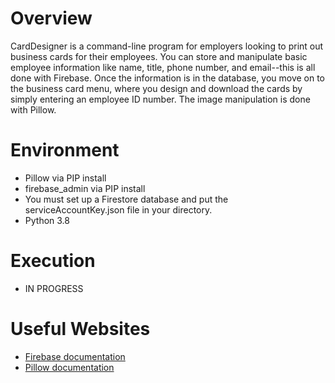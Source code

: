 # Overview
CardDesigner is a command-line program for employers looking to print out business cards for their employees. 
You can store and manipulate basic employee information like name, title, phone number, and email--this is all done with 
Firebase. Once the information is in the database, you move on to the business card menu, where you design and download
the cards by simply entering an employee ID number. The image manipulation is done with Pillow.


# Environment
* Pillow via PIP install
* firebase_admin via PIP install
* You must set up a Firestore database and put the serviceAccountKey.json file in your directory.
* Python 3.8


# Execution

* IN PROGRESS

# Useful Websites
* [Firebase documentation](https://firebase.google.com/docs/guides)
* [Pillow documentation](https://pillow.readthedocs.io/en/stable/)
